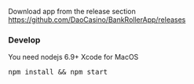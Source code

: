 
Download app from the release section https://github.com/DaoCasino/BankRollerApp/releases


<h3>Develop</h3>
You need nodejs 6.9+
Xcode for MacOS
<pre>npm install && npm start</pre>
